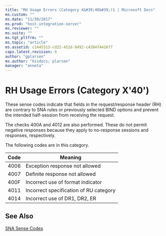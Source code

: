 ```yaml
---
title: "RH Usage Errors (Category X&#39;40&#39;)1 | Microsoft Docs"
ms.custom: ""
ms.date: "11/30/2017"
ms.prod: "host-integration-server"
ms.reviewer: ""
ms.suite: ""
ms.tgt_pltfrm: ""
ms.topic: "article"
ms.assetid: c1445313-cd22-452d-9492-c4384f4416f7
caps.latest.revision: 4
author: "gplarsen"
ms.author: "hisdocs; plarsen"
manager: "anneta"
---
```

# RH Usage Errors (Category X&#39;40&#39;)
These sense codes indicate that fields in the request/response header (RH) are contrary to SNA rules or previously selected BIND options and prevent the intended half-session from receiving the request.  
  
 The checks 400A and 4012 are also performed. These do not permit negative responses because they apply to no-response sessions and responses, respectively.  
  
 The following codes are in this category.  
  
|Code|Meaning|  
|----------|-------------|  
|4006|Exception response not allowed|  
|4007|Definite response not allowed|  
|400F|Incorrect use of format indicator|  
|4011|Incorrect specification of RU category|  
|4014|Incorrect use of DR1, DR2, ER|  
  
## See Also  
 [SNA Sense Codes](../core/sna-sense-codes1.md)